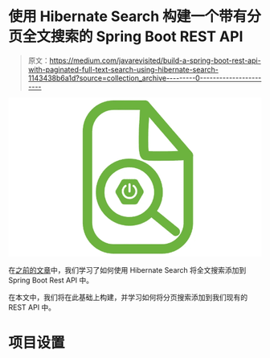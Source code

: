 # 使用 Hibernate Search 构建一个带有分页全文搜索的 Spring Boot REST API

> 原文：<https://medium.com/javarevisited/build-a-spring-boot-rest-api-with-paginated-full-text-search-using-hibernate-search-1143438b6a1d?source=collection_archive---------0----------------------->

![](img/91b005cc550e25afa2d94f4380bbb844.png)

在[之前的文章](https://gauthier-cassany.com/posts/spring-boot-hibernate-search)中，我们学习了如何使用 Hibernate Search 将全文搜索添加到 Spring Boot Rest API 中。

在本文中，我们将在此基础上构建，并学习如何将分页搜索添加到我们现有的 REST API 中。

# 项目设置